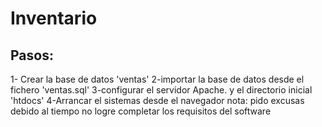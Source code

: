 # Inventario
Pasos:
-------------------

1- Crear la base de datos 'ventas'
2-importar la base de datos desde el fichero 'ventas.sql'
3-configurar el servidor Apache. y el directorio inicial 'htdocs'
4-Arrancar el sistemas desde el navegador
nota: pido excusas debido al tiempo no logre completar los requisitos del software

